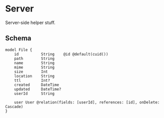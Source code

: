 # Server

Server-side helper stuff.

## Schema

```prisma
model File {
    id			String    @id @default(cuid())
    path		String
    name		String
    mime		String
    size		Int
    location	String
    ttl			Int?
    created		DateTime
    updated		DateTime?
    userId      String

    user User @relation(fields: [userId], references: [id], onDelete: Cascade)
}
```
